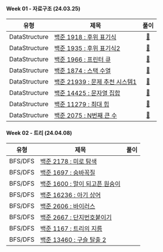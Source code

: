 #### Week 01 - 자료구조 (24.03.25)

| 유형          | 제목                                                                    |                                                   풀이                                                    |
| ------------- | ----------------------------------------------------------------------- | :-------------------------------------------------------------------------------------------------------: |
| DataStructure | [백준 1918 : 후위 표기식](https://www.acmicpc.net/problem/1918)         | [🚀](https://github.com/APS-Alogrithm-Problem-Solving/APS/blob/main/keemsebin/DataStructure/BOJ_1918.js)  |
| DataStructure | [백준 1935 : 후위 표기식2](https://www.acmicpc.net/problem/1935)        | [🚀](https://github.com/APS-Alogrithm-Problem-Solving/APS/blob/main/keemsebin/DataStructure/BOJ_1935.js)  |
| DataStructure | [백준 1966 : 프린터 큐](https://www.acmicpc.net/problem/1966)           | [🚀](https://github.com/APS-Alogrithm-Problem-Solving/APS/blob/main/keemsebin/DataStructure/BOJ_1966.js)  |
| DataStructure | [백준 1874 : 스택 수열](https://www.acmicpc.net/problem/1874)           | [🚀](https://github.com/APS-Alogrithm-Problem-Solving/APS/blob/main/keemsebin/DataStructure/BOJ_1874.js)  |
| DataStructure | [백준 21939 : 문제 추천 시스템1](https://www.acmicpc.net/problem/21939) | [🚀](https://github.com/APS-Alogrithm-Problem-Solving/APS/blob/main/keemsebin/DataStructure/BOJ_21939.js) |
| DataStructure | [백준 14425 : 문자열 집합](https://www.acmicpc.net/problem/14425)       | [🚀](https://github.com/APS-Alogrithm-Problem-Solving/APS/blob/main/keemsebin/DataStructure/BOJ_14425.js) |
| DataStructure | [백준 11279 : 최대 힙](https://www.acmicpc.net/problem/11279)           | [🚀](https://github.com/APS-Alogrithm-Problem-Solving/APS/blob/main/keemsebin/DataStructure/BOJ_11279.js) |
| DataStructure | [백준 2075 : N번째 큰 수](https://www.acmicpc.net/problem/2075)         |   [🚀](https://github.com/APS-Alogrithm-Problem-Solving/APS/blob/main/keemsebin/DataStructure/BOJ_.js)    |

#### Week 02 - 트리 (24.04.08)

| 유형    | 제목                                                                   | 풀이 |
| ------- | ---------------------------------------------------------------------- | :--: |
| BFS/DFS | [백준 2178 : 미로 탐색](https://www.acmicpc.net/problem/2178)          |
| BFS/DFS | [백준 1697 : 숨바꼭질](https://www.acmicpc.net/problem/1697)           |
| BFS/DFS | [백준 1600 : 말이 되고픈 원숭이](https://www.acmicpc.net/problem/1600) |
| BFS/DFS | [백준 16236 : 아기 상어](https://www.acmicpc.net/problem/16236)        |
| BFS/DFS | [백준 2606 : 바이러스](https://www.acmicpc.net/problem/2606)           |
| BFS/DFS | [백준 2667 : 단지번호붙이기](https://www.acmicpc.net/problem/2667)     |
| BFS/DFS | [백준 1167 : 트리의 지름](https://www.acmicpc.net/problem/1167)        |
| BFS/DFS | [백준 13460 : 구슬 탈출 2](https://www.acmicpc.net/problem/13460)      |
